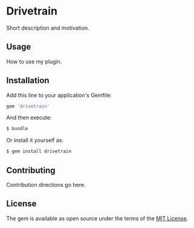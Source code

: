 # Drivetrain
Short description and motivation.

## Usage
How to use my plugin.

## Installation
Add this line to your application's Gemfile:

```ruby
gem 'drivetrain'
```

And then execute:
```bash
$ bundle
```

Or install it yourself as:
```bash
$ gem install drivetrain
```

## Contributing
Contribution directions go here.

## License
The gem is available as open source under the terms of the [MIT License](https://opensource.org/licenses/MIT).

